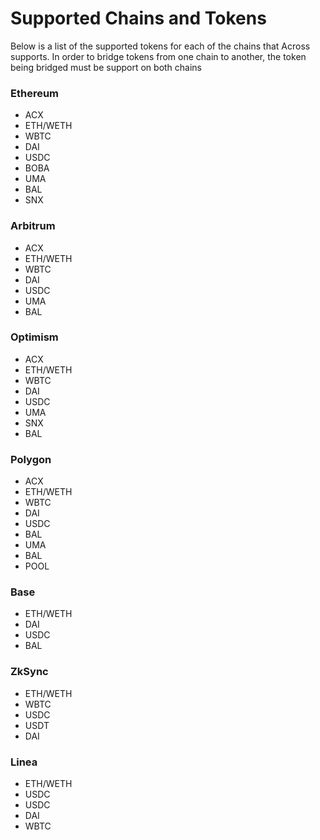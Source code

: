 # Supported Chains and Tokens

Below is a list of the supported tokens for each of the chains that Across supports. In order to bridge tokens from one chain to another, the token being bridged must be support on both chains

### **Ethereum**

* ACX
* ETH/WETH
* WBTC
* DAI
* USDC
* BOBA
* UMA
* BAL
* SNX

### **Arbitrum**

* ACX
* ETH/WETH
* WBTC
* DAI
* USDC
* UMA
* BAL

### **Optimism**

* ACX
* ETH/WETH
* WBTC
* DAI
* USDC
* UMA
* SNX
* BAL

### **Polygon**

* ACX
* ETH/WETH
* WBTC
* DAI
* USDC
* BAL
* UMA
* BAL
* POOL

### **Base**

* ETH/WETH
* DAI
* USDC
* BAL

### **ZkSync**

* ETH/WETH
* WBTC
* USDC
* USDT
* DAI

### Linea

* ETH/WETH
* USDC
* USDC
* DAI
* WBTC
